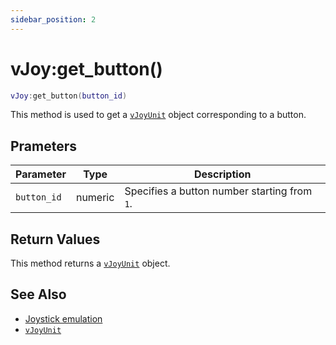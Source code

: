 ```yaml
---
sidebar_position: 2
---
```


# vJoy:get_button()
```lua
vJoy:get_button(button_id)
```
This method is used to get a [`vJoyUnit`](/libs/mapper/vJoyUnit) object corresponding to a button.


## Prameters
|Parameter|Type|Description|
|-|-|-|
|`button_id`|numeric|Specifies a button number starting from `1`.


## Return Values
This method returns a [`vJoyUnit`](/libs/mapper/vJoyUnit) object.

## See Also
- [Joystick emulation](/guide/input_emulation/#joystick-emulation)
- [`vJoyUnit`](/libs/mapper/vJoyUnit)

